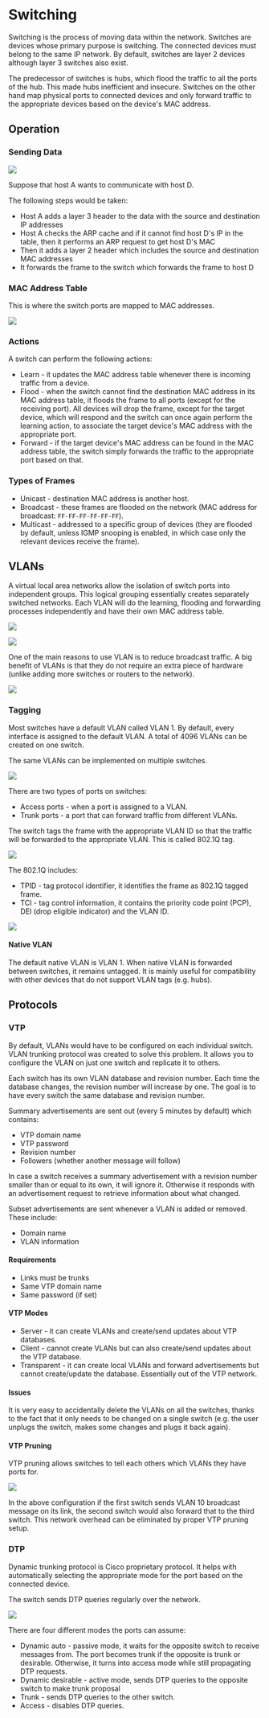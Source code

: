# Switching

Switching is the process of moving data within the network. Switches are devices whose primary purpose is switching. The connected devices must belong to the same IP network. By default, switches are layer 2 devices although layer 3 switches also exist.

The predecessor of switches is hubs, which flood the traffic to all the ports of the hub. This made hubs inefficient and insecure. Switches on the other hand map physical ports to connected devices and only forward traffic to the appropriate devices based on the device's MAC address.

## Operation

### Sending Data

![](./images/switching/operation.png)

Suppose that host A wants to communicate with host D.

The following steps would be taken:
* Host A adds a layer 3 header to the data with the source and destination IP addresses
* Host A checks the ARP cache and if it cannot find host D's IP in the table, then it performs an ARP request to get host D's MAC
* Then it adds a layer 2 header which includes the source and destination MAC addresses
* It forwards the frame to the switch which forwards the frame to host D

### MAC Address Table

This is where the switch ports are mapped to MAC addresses.

![](./images/switching/mac_table.png)

### Actions

A switch can perform the following actions:
* Learn - it updates the MAC address table whenever there is incoming traffic from a device.
* Flood - when the switch cannot find the destination MAC address in its MAC address table, it floods the frame to all ports (except for the receiving port). All devices will drop the frame, except for the target device, which will respond and the switch can once again perform the learning action, to associate the target device's MAC address with the appropriate port.
* Forward - if the target device's MAC address can be found in the MAC address table, the switch simply forwards the traffic to the appropriate port based on that.

### Types of Frames

* Unicast - destination MAC address is another host.
* Broadcast - these frames are flooded on the network (MAC address for broadcast: `FF-FF-FF-FF-FF-FF`).
* Multicast - addressed to a specific group of devices (they are flooded by default, unless IGMP snooping is enabled, in which case only the relevant devices receive the frame).

## VLANs

A virtual local area networks allow the isolation of switch ports into independent groups. This logical grouping essentially creates separately switched networks. Each VLAN will do the learning, flooding and forwarding processes independently and have their own MAC address table.

![](./images/switching/vlans.png)

![](./images/switching/vlans_2.png)

One of the main reasons to use VLAN is to reduce broadcast traffic. A big benefit of VLANs is that they do not require an extra piece of hardware (unlike adding more switches or routers to the network).

![](./images/switching/vlans_3.png)

### Tagging

Most switches have a default VLAN called VLAN 1. By default, every interface is assigned to the default VLAN. A total of 4096 VLANs can be created on one switch.

The same VLANs can be implemented on multiple switches.

![](./images/switching/multi_switch_vlan.png)

There are two types of ports on switches:
* Access ports - when a port is assigned to a VLAN.
* Trunk ports - a port that can forward traffic from different VLANs.

The switch tags the frame with the appropriate VLAN ID so that the traffic will be forwarded to the appropriate VLAN. This is called 802.1Q tag.

![](./images/switching/802dot1q.png)

The 802.1Q includes:
* TPID - tag protocol identifier, it identifies the frame as 802.1Q tagged frame.
* TCI - tag control information, it contains the priority code point (PCP), DEI (drop eligible indicator) and the VLAN ID.

![](./images/switching/802dot1q_2.png)

#### Native VLAN

The default native VLAN is VLAN 1. When native VLAN is forwarded between switches, it remains untagged. It is mainly useful for compatibility with other devices that do not support VLAN tags (e.g. hubs).

## Protocols

### VTP

By default, VLANs would have to be configured on each individual switch. VLAN trunking protocol was created to solve this problem. It allows you to configure the VLAN on just one switch and replicate it to others.

Each switch has its own VLAN database and revision number. Each time the database changes, the revision number will increase by one. The goal is to have every switch the same database and revision number.

Summary advertisements are sent out (every 5 minutes by default) which contains:
* VTP domain name
* VTP password
* Revision number
* Followers (whether another message will follow)

In case a switch receives a summary advertisement with a revision number smaller than or equal to its own, it will ignore it. Otherwise it responds with an advertisement request to retrieve information about what changed.

Subset advertisements are sent whenever a VLAN is added or removed. These include:
* Domain name
* VLAN information

#### Requirements

* Links must be trunks
* Same VTP domain name
* Same password (if set)

#### VTP Modes

* Server - it can create VLANs and create/send updates about VTP databases.
* Client - cannot create VLANs but can also create/send updates about the VTP database.
* Transparent - it can create local VLANs and forward advertisements but cannot create/update the database. Essentially out of the VTP network.

#### Issues

It is very easy to accidentally delete the VLANs on all the switches, thanks to the fact that it only needs to be changed on a single switch (e.g. the user unplugs the switch, makes some changes and plugs it back again).

#### VTP Pruning

VTP pruning allows switches to tell each others which VLANs they have ports for.

![](./images/switching/pruning.png)

In the above configuration if the first switch sends VLAN 10 broadcast message on its link, the second switch would also forward that to the third switch. This network overhead can be eliminated by proper VTP pruning setup.

### DTP

Dynamic trunking protocol is Cisco proprietary protocol. It helps with automatically selecting the appropriate mode for the port based on the connected device.

The switch sends DTP queries regularly over the network.

![](./images/switching/dtp_switchport_modes.png)

There are four different modes the ports can assume:
* Dynamic auto - passive mode, it waits for the opposite switch to receive messages from. The port becomes trunk if the opposite is trunk or desirable. Otherwise, it turns into access mode while still propagating DTP requests.
* Dynamic desirable - active mode, sends DTP queries to the opposite switch to make trunk proposal
* Trunk - sends DTP queries to the other switch.
* Access - disables DTP queries.
